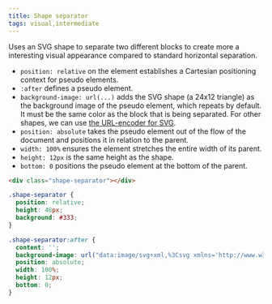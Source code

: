 ```yaml
---
title: Shape separator
tags: visual,intermediate
---
```


Uses an SVG shape to separate two different blocks to create more a interesting visual appearance compared to standard horizontal separation.

- `position: relative` on the element establishes a Cartesian positioning context for pseudo elements.
- `:after` defines a pseudo element.
- `background-image: url(...)` adds the SVG shape (a 24x12 triangle) as the background image of the pseudo element, which repeats by default. It must be the same color as the block that is being separated. For other shapes, we can use [the URL-encoder for SVG](http://yoksel.github.io/url-encoder/).
- `position: absolute` takes the pseudo element out of the flow of the document and positions it in relation to the parent.
- `width: 100%` ensures the element stretches the entire width of its parent.
- `height: 12px` is the same height as the shape.
- `bottom: 0` positions the pseudo element at the bottom of the parent.

```html
<div class="shape-separator"></div>
```

```css
.shape-separator {
  position: relative;
  height: 48px;
  background: #333;
}

.shape-separator:after {
  content: '';
  background-image: url("data:image/svg+xml,%3Csvg xmlns='http://www.w3.org/2000/svg' viewBox='0 0 24 12'%3E%3Cpath d='m12 0l12 12h-24z' fill='%23fff'/%3E%3C/svg%3E");
  position: absolute;
  width: 100%;
  height: 12px;
  bottom: 0;
}
```
